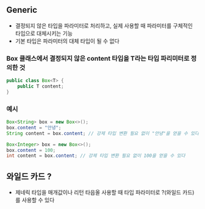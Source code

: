 ## Generic
- 결정되지 않은 타입을 파라미터로 처리하고, 실제 사용할 때 파라미터를 구체적인 타입으로 대체시키는 기능
- 기본 타입은 파라미터의 대체 타입이 될 수 없다

### Box 클래스에서 결정되지 않은 content 타입을 T라는 타입 파리미터로 정의한 것
```java
public class Box<T> {
    public T content;
}
```

### 예시
```java
Box<String> box = new Box<>();
box.content = "안녕";
String content = box.content; // 강제 타입 변환 필요 없이 "안녕"을 얻을 수 있다
```

```java
Box<Integer> box = new Box<>();
box.content = 100;
int content = box.content; // 강제 타입 변환 필요 없이 100을 얻을 수 있다
```

## 와일드 카드 ?
- 제네릭 타입을 매개값이나 리턴 타읍올 사용할 때 타입 파라미터로 ?(와일드 카드)를 사용할 수 있다